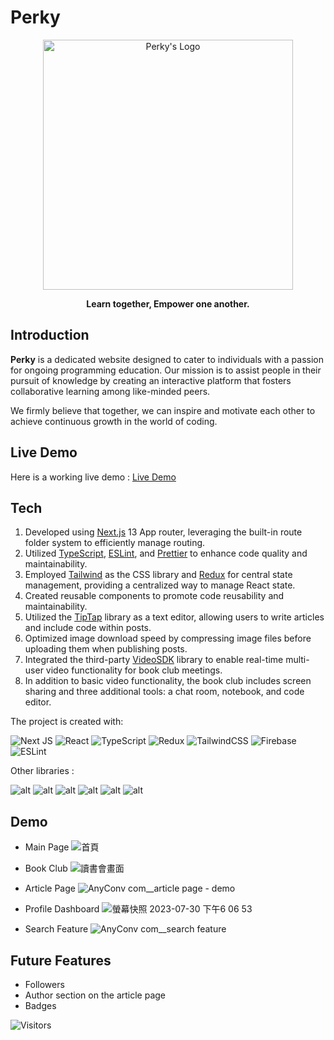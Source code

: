 # Perky 

<p align="center">
  <img width="400" src="https://github.com/pekoisgood/Perky/assets/115715217/68bc98ec-97ee-4b32-9bf6-0c7a7088561b" alt="Perky's Logo"/>
  <br/>

  <p align="center"><strong>Learn together, Empower one another.</strong></p>
  
</p>



## Introduction
**Perky** is a dedicated website designed to cater to individuals with a passion for ongoing programming education. Our mission is to assist people in their pursuit of knowledge by creating an interactive platform that fosters collaborative learning among like-minded peers. 

We firmly believe that together, we can inspire and motivate each other to achieve continuous growth in the world of coding.

## Live Demo
Here is a working live demo : <a href="https://perky-pekoisgood.vercel.app/">Live Demo</a>



## Tech

1. Developed using [Next.js](https://nextjs.org) 13 App router, leveraging the built-in route folder system to efficiently manage routing.
2. Utilized [TypeScript](https://www.typescriptlang.org), [ESLint](https://eslint.org), and [Prettier](https://prettier.io) to enhance code quality and maintainability.
3. Employed [Tailwind](https://tailwindcss.com) as the CSS library and [Redux](https://redux.js.org) for central state management, providing a centralized way to manage React state.
4. Created reusable components to promote code reusability and maintainability.
5. Utilized the [TipTap](https://www.tiptap.dev) library as a text editor, allowing users to write articles and include code within posts.
6. Optimized image download speed by compressing image files before uploading them when publishing posts.
7. Integrated the third-party [VideoSDK](https://www.videosdk.live) library to enable real-time multi-user video functionality for book club meetings.
8. In addition to basic video functionality, the book club includes screen sharing and three additional tools: a chat room, notebook, and code editor.



The project is created with:

![Next JS](https://img.shields.io/badge/Next-black?style=for-the-badge&logo=next.js&logoColor=white)
![React](https://img.shields.io/badge/react-%2320232a.svg?style=for-the-badge&logo=react&logoColor=%2361DAFB)
![TypeScript](https://img.shields.io/badge/typescript-%23007ACC.svg?style=for-the-badge&logo=typescript&logoColor=white)
![Redux](https://img.shields.io/badge/redux-%23593d88.svg?style=for-the-badge&logo=redux&logoColor=white)
![TailwindCSS](https://img.shields.io/badge/tailwindcss-%2338B2AC.svg?style=for-the-badge&logo=tailwind-css&logoColor=white)
![Firebase](https://img.shields.io/badge/firebase-%23039BE5.svg?style=for-the-badge&logo=firebase)
![ESLint](https://img.shields.io/badge/ESLint-4B3263?style=for-the-badge&logo=eslint&logoColor=white)

Other libraries : 

![alt](https://badgen.net/static/Tiptap/^2.0.3/orange)
![alt](https://badgen.net/static/Framer%20Motion/^10.12.18/7242f5)
![alt](https://badgen.net/static/Chart.js/^5.2.0/e942f5)
![alt](https://badgen.net/static/react-icons/^4.10.1/f52f5d)
![alt](https://badgen.net/static/react-markdown/^8.0.7/8fc5f7)
![alt](https://badgen.net/static/CodeMirror/^6.0.1/f51432)


## Demo
* Main Page
![首頁](https://github.com/pekoisgood/Perky/assets/115715217/2d036115-0545-4a16-bbb7-a11a3700c97c)


* Book Club
![讀書會畫面](https://github.com/pekoisgood/Perky/assets/115715217/bb7be432-6d0c-47a1-ad26-ebe6db018208)

  
* Article Page
![AnyConv com__article page - demo](https://github.com/pekoisgood/Perky/assets/115715217/1e3ba2c1-1e0b-49ae-86a2-fa8c980616ec)


* Profile Dashboard
![螢幕快照 2023-07-30 下午6 06 53](https://github.com/pekoisgood/Perky/assets/115715217/50d48d54-74eb-4269-b9c8-40fa63f0f852)


* Search Feature
![AnyConv com__search feature](https://github.com/pekoisgood/Perky/assets/115715217/0fc2f2a4-8e61-433c-a274-18bd68784be2)


## Future Features
* Followers
* Author section on the article page
* Badges

![Visitors](https://api.visitorbadge.io/api/visitors?path=https%3A%2F%2Fgithub.com%2Fpekoisgood%2FPerky&labelColor=%23dce775&countColor=%23d9e3f0&style=flat-square&labelStyle=upper)
